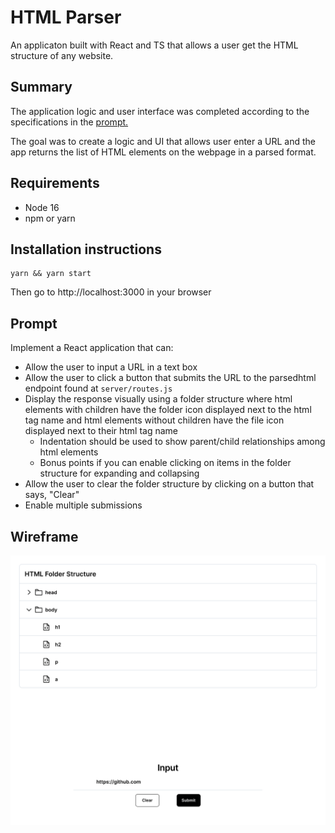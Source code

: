# HTML Parser

An applicaton built with React and TS that allows a user get the HTML structure of any website.

## Summary
The application logic and user interface was completed according to the specifications
in the <a href="#prompt">prompt.</a>

The goal was to create a logic and UI that allows user enter a URL and the app returns the list
of HTML elements on the webpage in a parsed format.

## Requirements
- Node 16
- npm or yarn

## Installation instructions
```
yarn && yarn start
```

Then go to http://localhost:3000 in your browser

<span id="prompt"></span>
## Prompt

Implement a React application that can:
- Allow the user to input a URL in a text box
- Allow the user to click a button that submits the URL to the parsedhtml
  endpoint found at `server/routes.js`
- Display the response visually using a folder structure where html elements
  with children have the folder icon displayed next to the html tag name and
  html elements without children have the file icon displayed next to their html
  tag name
  - Indentation should be used to show parent/child relationships among html
    elements
  - Bonus points if you can enable clicking on items in the folder structure for
    expanding and collapsing
- Allow the user to clear the folder structure by clicking on a button that
  says, "Clear"
- Enable multiple submissions

## Wireframe
![wireframe](./assets/wireframe.png)
